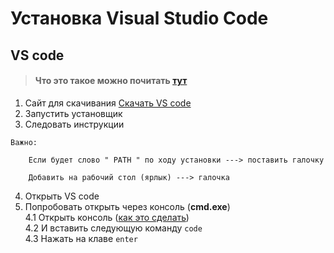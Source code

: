 # Установка Visual Studio Code
## VS code

> #### Что это такое можно почитать [тут](/2/Работа/Редакторы/VS_code/about.md)

1. Сайт для скачивания 
[Скачать VS code](https://code.visualstudio.com/download)
2. Запустить установщик
3. Следовать инструкции  

```
Важно:

    Если будет слово " PATH " по ходу установки ---> поставить галочку 

    Добавить на рабочий стол (ярлык) ---> галочка 
```

4. Открыть VS code  
5. Попробовать открыть через консоль (**cmd.exe**)  
    4.1 Открыть консоль ([как это сделать](/2/Работа/git/Git/open_cmd.md))  
    4.2 И вставить следующую команду
``` code ```  
    4.3 Нажать на клаве ```enter```








